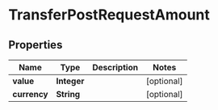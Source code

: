 

# TransferPostRequestAmount


## Properties

| Name | Type | Description | Notes |
|------------ | ------------- | ------------- | -------------|
|**value** | **Integer** |  |  [optional] |
|**currency** | **String** |  |  [optional] |



